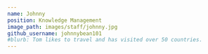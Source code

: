 ```yaml
---
name: Johnny
position: Knowledge Management
image_path: images/staff/johnny.jpg
github_username: johnnybean101
#blurb: Tom likes to travel and has visited over 50 countries.
---
```


